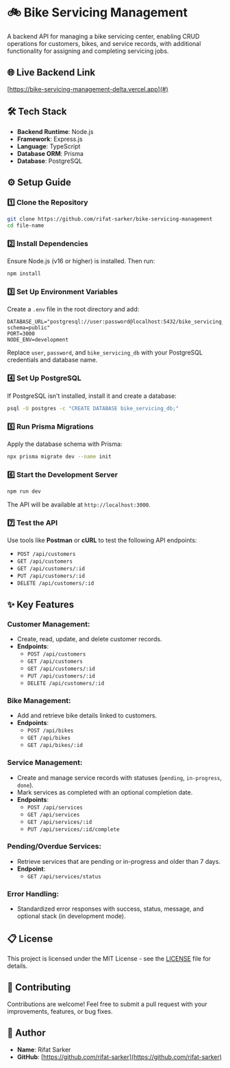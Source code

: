 
# 🚲 Bike Servicing Management 

A backend API for managing a bike servicing center, enabling CRUD operations for customers, bikes, and service records, with additional functionality for assigning and completing servicing jobs.

## 🌐 Live Backend Link
[https://bike-servicing-management-delta.vercel.app](#)

## 🛠 Tech Stack
- **Backend Runtime**: Node.js
- **Framework**: Express.js
- **Language**: TypeScript
- **Database ORM**: Prisma
- **Database**: PostgreSQL

## ⚙️ Setup Guide

### 1️⃣ Clone the Repository
```bash
git clone https://github.com/rifat-sarker/bike-servicing-management
cd file-name
```

### 2️⃣ Install Dependencies
Ensure Node.js (v16 or higher) is installed. Then run:
```bash
npm install
```

### 3️⃣ Set Up Environment Variables
Create a `.env` file in the root directory and add:
```env
DATABASE_URL="postgresql://user:password@localhost:5432/bike_servicing_db?schema=public"
PORT=3000
NODE_ENV=development
```
Replace `user`, `password`, and `bike_servicing_db` with your PostgreSQL credentials and database name.

### 4️⃣ Set Up PostgreSQL
If PostgreSQL isn't installed, install it and create a database:
```bash
psql -U postgres -c "CREATE DATABASE bike_servicing_db;"
```

### 5️⃣ Run Prisma Migrations
Apply the database schema with Prisma:
```bash
npx prisma migrate dev --name init
```

### 6️⃣ Start the Development Server
```bash
npm run dev
```
The API will be available at `http://localhost:3000`.

### 7️⃣ Test the API
Use tools like **Postman** or **cURL** to test the following API endpoints:
- `POST /api/customers`
- `GET /api/customers`
- `GET /api/customers/:id`
- `PUT /api/customers/:id`
- `DELETE /api/customers/:id`

## ✨ Key Features

### Customer Management:
- Create, read, update, and delete customer records.
- **Endpoints**:
  - `POST /api/customers`
  - `GET /api/customers`
  - `GET /api/customers/:id`
  - `PUT /api/customers/:id`
  - `DELETE /api/customers/:id`

### Bike Management:
- Add and retrieve bike details linked to customers.
- **Endpoints**:
  - `POST /api/bikes`
  - `GET /api/bikes`
  - `GET /api/bikes/:id`

### Service Management:
- Create and manage service records with statuses (`pending`, `in-progress`, `done`).
- Mark services as completed with an optional completion date.
- **Endpoints**:
  - `POST /api/services`
  - `GET /api/services`
  - `GET /api/services/:id`
  - `PUT /api/services/:id/complete`

### Pending/Overdue Services:
- Retrieve services that are pending or in-progress and older than 7 days.
- **Endpoint**:
  - `GET /api/services/status`

### Error Handling:
- Standardized error responses with success, status, message, and optional stack (in development mode).

## 📋 License
This project is licensed under the MIT License - see the [LICENSE](LICENSE) file for details.

## 👥 Contributing
Contributions are welcome! Feel free to submit a pull request with your improvements, features, or bug fixes.

## 📝 Author
- **Name**: Rifat Sarker
- **GitHub**: [https://github.com/rifat-sarker](https://github.com/rifat-sarker)